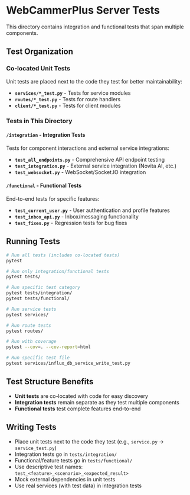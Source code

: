 # WebCammerPlus Server Tests

This directory contains integration and functional tests that span multiple components.

## Test Organization

### Co-located Unit Tests
Unit tests are placed next to the code they test for better maintainability:
- **`services/*_test.py`** - Tests for service modules
- **`routes/*_test.py`** - Tests for route handlers
- **`client/*_test.py`** - Tests for client modules

### Tests in This Directory

#### `/integration` - Integration Tests
Tests for component interactions and external service integrations:
- **`test_all_endpoints.py`** - Comprehensive API endpoint testing
- **`test_integration.py`** - External service integration (Novita AI, etc.)
- **`test_websocket.py`** - WebSocket/Socket.IO integration

#### `/functional` - Functional Tests
End-to-end tests for specific features:
- **`test_current_user.py`** - User authentication and profile features
- **`test_inbox_api.py`** - Inbox/messaging functionality
- **`test_fixes.py`** - Regression tests for bug fixes

## Running Tests

```bash
# Run all tests (includes co-located tests)
pytest

# Run only integration/functional tests
pytest tests/

# Run specific test category
pytest tests/integration/
pytest tests/functional/

# Run service tests
pytest services/

# Run route tests
pytest routes/

# Run with coverage
pytest --cov=. --cov-report=html

# Run specific test file
pytest services/influx_db_service_write_test.py
```

## Test Structure Benefits

- **Unit tests** are co-located with code for easy discovery
- **Integration tests** remain separate as they test multiple components
- **Functional tests** test complete features end-to-end

## Writing Tests

- Place unit tests next to the code they test (e.g., `service.py` → `service_test.py`)
- Integration tests go in `tests/integration/`
- Functional/feature tests go in `tests/functional/`
- Use descriptive test names: `test_<feature>_<scenario>_<expected_result>`
- Mock external dependencies in unit tests
- Use real services (with test data) in integration tests